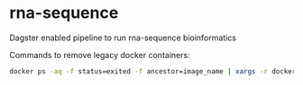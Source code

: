 # rna-sequence
Dagster enabled pipeline to run rna-sequence bioinformatics

Commands to remove legacy docker containers:
```bash
docker ps -aq -f status=exited -f ancestor=image_name | xargs -r docker rm
```